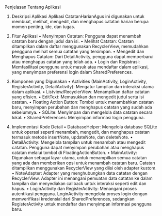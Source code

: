 Penjelasan Tentang Aplikasi
1.	Deskripsi Aplikasi 
Aplikasi CatatanHarianAgus ini digunakan untuk membuat, melihat, mengedit, dan menghapus catatan harian berupa momen penting, ide, dan tugas.

2.	Fitur Aplikasi
•	Menyimpan Catatan: Pengguna dapat menambah catatan baru dengan judul dan isi.
•	Melihat Catatan: Catatan ditampilkan dalam daftar menggunakan RecyclerView, memudahkan pengguna melihat semua catatan yang tersimpan.
•	Mengedit dan Menghapus Catatan: Dari DetailActivity, pengguna dapat memperbarui atau menghapus catatan yang telah ada.
•	Login dan Registrasi: Memfasilitasi pengguna untuk masuk atau mendaftar dalam aplikasi, yang menyimpan preferensi login dalam SharedPreferences.

3.	Komponen yang Digunakan
•	Activities (MainActivity, LoginActivity, RegisterActivity, DetailActivity): Mengatur tampilan dan interaksi utama dalam aplikasi.
•	Listview/RecyclerView: Menampilkan daftar catatan yang efisien.
•	EditText: Memasukkan dan mengedit judul serta isi catatan.
•	Floating Action Button: Tombol untuk menambahkan catatan baru, menyimpan perubahan dan menghapus catatan yang sudah ada sebelumnya.
•	SQLite: Menyimpan dan mengelola data catatan secara lokal.
•	SharedPreferences: Menyimpan informasi login pengguna.

4.	Implementasi Kode Detail
•	DatabaseHelper: Mengelola database SQLite untuk operasi seperti menambah, mengedit, dan menghapus catatan termasuk metode insertNote, updateNote, dan deleteNote.
•	DetailActivity: Mengelola tampilan untuk menambah atau mengedit catatan. Pengguna dapat menyimpan perubahan atau menghapus catatan melalui tombol di FloatingActionButton.
•	MainActivity: Digunakan sebagai layar utama, untuk menampilkan semua catatan yang ada dan memberikan opsi untuk menambah catatan baru. Catatan ditampilkan menggunakan RecyclerView yang diisi oleh adapter kustom.
•	NoteAdapter: Adapter yang menghubungkan data catatan dengan RecyclerView. Adapter ini menangani pemuatan data catatan ke dalam tampilan dan menyediakan callback untuk interaksi seperti edit dan hapus.
•	LoginActivity dan RegisterActivity: Menangani proses autentikasi pengguna. 
LoginActivity mengelola proses login dengan memverifikasi kredensial dari SharedPreferences, sedangkan RegisterActivity untuk mendaftar dan menyimpan informasi pengguna baru.



